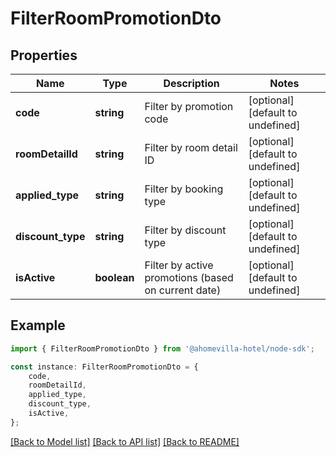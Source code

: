 # FilterRoomPromotionDto


## Properties

Name | Type | Description | Notes
------------ | ------------- | ------------- | -------------
**code** | **string** | Filter by promotion code | [optional] [default to undefined]
**roomDetailId** | **string** | Filter by room detail ID | [optional] [default to undefined]
**applied_type** | **string** | Filter by booking type | [optional] [default to undefined]
**discount_type** | **string** | Filter by discount type | [optional] [default to undefined]
**isActive** | **boolean** | Filter by active promotions (based on current date) | [optional] [default to undefined]

## Example

```typescript
import { FilterRoomPromotionDto } from '@ahomevilla-hotel/node-sdk';

const instance: FilterRoomPromotionDto = {
    code,
    roomDetailId,
    applied_type,
    discount_type,
    isActive,
};
```

[[Back to Model list]](../README.md#documentation-for-models) [[Back to API list]](../README.md#documentation-for-api-endpoints) [[Back to README]](../README.md)
